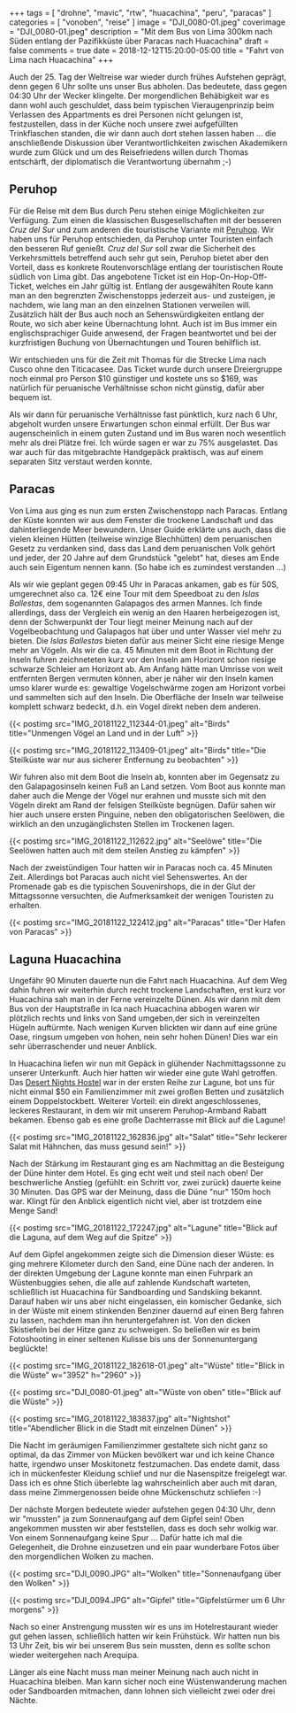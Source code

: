 +++
tags = [
    "drohne",
    "mavic",
    "rtw",
    "huacachina",
    "peru",
    "paracas"
    ]
categories = [
    "vonoben",
    "reise"
]
image = "DJI_0080-01.jpeg"
coverimage = "DJI_0080-01.jpeg"
description = "Mit dem Bus von Lima 300km nach Süden entlang der Pazifikküste über Paracas nach Huacachina"
draft = false
comments = true
date = 2018-12-12T15:20:00-05:00
title = "Fahrt von Lima nach Huacachina"
+++

Auch der 25. Tag der Weltreise war wieder durch frühes Aufstehen geprägt, denn gegen 6 Uhr sollte uns unser Bus abholen. Das bedeutete, dass gegen 04:30 Uhr der Wecker klingelte. Der morgendlichen Behäbigkeit war es dann wohl auch geschuldet, dass beim typischen Vieraugenprinzip beim Verlassen des Appartments es drei Personen nicht gelungen ist, festzustellen, dass in der Küche noch unsere zwei aufgefüllten Trinkflaschen standen, die wir dann auch dort stehen lassen haben ... die anschließende Diskussion über Verantwortlichkeiten zwischen Akademikern wurde zum Glück und um des Reisefriedens willen durch Thomas entschärft, der diplomatisch die Verantwortung übernahm ;-)

## Peruhop

Für die Reise mit dem Bus durch Peru stehen einige Möglichkeiten zur Verfügung. Zum einen die klassischen Busgesellschaften mit der besseren _Cruz del Sur_ und zum anderen die touristische Variante mit [Peruhop](https://www.peruhop.com/). Wir haben uns für Peruhop entschieden, da Peruhop unter Touristen einfach den besseren Ruf genießt. _Cruz del Sur_ soll zwar die Sicherheit des Verkehrsmittels betreffend auch sehr gut sein, Peruhop bietet aber den Vorteil, dass es konkrete Routenvorschläge entlang der touristischen Route südlich von Lima gibt. Das angebotene Ticket ist ein Hop-On-Hop-Off-Ticket, welches ein Jahr gültig ist. Entlang der ausgewählten Route kann man an den begrenzten Zwischenstopps jederzeit aus- und zusteigen, je nachdem, wie lang man an den einzelnen Stationen verweilen will. Zusätzlich hält der Bus auch noch an Sehenswürdigkeiten entlang der Route, wo sich aber keine Übernachtung lohnt. Auch ist im Bus immer ein englischsprachiger Guide anwesend, der Fragen beantwortet und bei der kurzfristigen Buchung von Übernachtungen und Touren behilflich ist.

Wir entschieden uns für die Zeit mit Thomas für die Strecke Lima nach Cusco ohne den Titicacasee. Das Ticket wurde durch unsere Dreiergruppe noch einmal pro Person $10 günstiger und kostete uns so $169, was natürlich für peruanische Verhältnisse schon nicht günstig, dafür aber bequem ist.

Als wir dann für peruanische Verhältnisse fast pünktlich, kurz nach 6 Uhr, abgeholt wurden unsere Erwartungen schon einmal erfüllt. Der Bus war augenscheinlich in einem guten Zustand und im Bus waren noch wesentlich mehr als drei Plätze frei. Ich würde sagen er war zu 75% ausgelastet. Das war auch für das mitgebrachte Handgepäck praktisch, was auf einem separaten Sitz verstaut werden konnte.

## Paracas

Von Lima aus ging es nun zum ersten Zwischenstopp nach Paracas. Entlang der Küste konnten wir aus dem Fenster die trockene Landschaft und das dahinterliegende Meer bewundern. Unser Guide erklärte uns auch, dass die vielen kleinen Hütten (teilweise winzige Blechhütten) dem peruanischen Gesetz zu verdanken sind, dass das Land dem peruanischen Volk gehört und jeder, der 20 Jahre auf dem Grundstück "gelebt" hat, dieses am Ende auch sein Eigentum nennen kann. (So habe ich es zumindest verstanden ...)

Als wir wie geplant gegen 09:45 Uhr in Paracas ankamen, gab es für 50S, umgerechnet also ca. 12€ eine Tour mit dem Speedboat zu den _Islas Ballestas_, dem sogenannten Galapagos des armen Mannes. Ich finde allerdings, dass der Vergleich ein wenig an den Haaren herbeigezogen ist, denn der Schwerpunkt der Tour liegt meiner Meinung nach auf der Vogelbeobachtung und Galapagos hat über und unter Wasser viel mehr zu bieten. Die _Islas Ballestas_ bieten dafür aus meiner Sicht eine riesige Menge mehr an Vögeln. Als wir die ca. 45 Minuten mit dem Boot in Richtung der Inseln fuhren zeichneteten kurz vor den Inseln am Horizont schon riesige schwarze Schleier am Horizont ab. Am Anfang hätte man Umrisse von weit entfernten Bergen vermuten können, aber je näher wir den Inseln kamen umso klarer wurde es: gewaltige Vogelschwärme zogen am Horizont vorbei und sammelten sich auf den Inseln. Die Oberfläche der Inseln war teilweise komplett schwarz bedeckt, d.h. ein Vogel direkt neben dem anderen.

{{< postimg src="IMG_20181122_112344-01.jpeg" alt="Birds" title="Unmengen Vögel an Land und in der Luft" >}}

{{< postimg src="IMG_20181122_113409-01.jpeg" alt="Birds" title="Die Steilküste war nur aus sicherer Entfernung zu beobachten" >}}

Wir fuhren also mit dem Boot die Inseln ab, konnten aber im Gegensatz zu den Galapagosinseln keinen Fuß an Land setzen. Vom Boot aus konnte man daher auch die Menge der Vögel nur erahnen und musste sich mit den Vögeln direkt am Rand der felsigen Steilküste begnügen. Dafür sahen wir hier auch unsere ersten Pinguine, neben den obligatorischen Seelöwen, die wirklich an den unzugänglichsten Stellen im Trockenen lagen.

{{< postimg src="IMG_20181122_112622.jpg" alt="Seelöwe" title="Die Seelöwen hatten auch mit dem steilen Anstieg zu kämpfen" >}}

Nach der zweistündigen Tour hatten wir in Paracas noch ca. 45 Minuten Zeit. Allerdings bot Paracas auch nicht viel Sehenswertes. An der Promenade gab es die typischen Souvenirshops, die in der Glut der Mittagssonne versuchten, die Aufmerksamkeit der wenigen Touristen zu erhalten.

{{< postimg src="IMG_20181122_122412.jpg" alt="Paracas" title="Der Hafen von Paracas" >}}

## Laguna Huacachina

Ungefähr 90 Minuten dauerte nun die Fahrt nach Huacachina. Auf dem Weg dahin fuhren wir weiterhin durch recht trockene Landschaften, erst kurz vor Huacachina sah man in der Ferne vereinzelte Dünen. Als wir dann mit dem Bus von der Hauptstraße in Ica nach Huacachina abbogen waren wir plötzlich rechts und links von Sand umgeben,der sich in vereinzelten Hügeln auftürmte. Nach wenigen Kurven blickten wir dann auf eine grüne Oase, ringsum umgeben von hohen, nein sehr hohen Dünen! Dies war ein sehr überraschender und neuer Anblick.

In Huacachina liefen wir nun mit Gepäck in glühender Nachmittagssonne zu unserer Unterkunft. Auch hier hatten wir wieder eine gute Wahl getroffen. Das [Desert Nights Hostel](https://goo.gl/maps/iY81KAkTFnq) war in der ersten Reihe zur Lagune, bot uns für nicht einmal $50 ein Familienzimmer mit zwei großen Betten und zusätzlich einem Doppelstockbett. Weiterer Vorteil: ein direkt angeschlossenes, leckeres Restaurant, in dem wir mit unserem Peruhop-Armband Rabatt bekamen. Ebenso gab es eine große Dachterrasse mit Blick auf die Lagune!

{{< postimg src="IMG_20181122_162836.jpg" alt="Salat" title="Sehr leckerer Salat mit Hähnchen, das muss gesund sein!" >}}

Nach der Stärkung im Restaurant ging es am Nachmittag an die Besteigung der Düne hinter dem Hotel. Es ging echt weit und steil nach oben! Der beschwerliche Anstieg (gefühlt: ein Schritt vor, zwei zurück) dauerte keine 30 Minuten. Das GPS war der Meinung, dass die Düne "nur" 150m hoch war. Klingt für den Anblick eigentlich nicht viel, aber ist trotzdem eine Menge Sand!

{{< postimg src="IMG_20181122_172247.jpg" alt="Lagune" title="Blick auf die Laguna, auf dem Weg auf die Spitze" >}}

Auf dem Gipfel angekommen zeigte sich die Dimension dieser Wüste: es ging mehrere Kilometer durch den Sand, eine Düne nach der anderen. In der direkten Umgebung der Lagune konnte man einen Fuhrpark an Wüstenbuggies sehen, die alle auf zahlende Kundschaft warteten, schließlich ist Huacachina für Sandboarding und Sandskiing bekannt. Darauf haben wir uns aber nicht eingelassen, ein komischer Gedanke, sich in der Wüste mit einem stinkenden Benziner dauernd auf einen Berg fahren zu lassen, nachdem man ihn heruntergefahren ist. Von den dicken Skistiefeln bei der Hitze ganz zu schweigen. So beließen wir es beim Fotoshooting in einer seltenen Kulisse bis uns der Sonnenuntergang beglückte!

{{< postimg src="IMG_20181122_182618-01.jpeg" alt="Wüste" title="Blick in die Wüste" w="3952" h="2960" >}}

{{< postimg src="DJI_0080-01.jpeg" alt="Wüste von oben" title="Blick auf die Wüste" >}}

{{< postimg src="IMG_20181122_183837.jpg" alt="Nightshot" title="Abendlicher Blick in die Stadt mit einzelnen Dünen" >}}

Die Nacht im geräumigen Familienzimmer gestaltete sich nicht ganz so optimal, da das Zimmer von Mücken bevölkert war und ich keine Chance hatte, irgendwo unser Moskitonetz festzumachen. Das endete damit, dass ich in mückenfester Kleidung schlief und nur die Nasenspitze freigelegt war. Dass ich es ohne Stich überlebte lag wahrscheinlich aber auch mit daran, dass meine Zimmergenossen beide ohne Mückenschutz schliefen :-)

Der nächste Morgen bedeutete wieder aufstehen gegen 04:30 Uhr, denn wir "mussten" ja zum Sonnenaufgang auf dem Gipfel sein! Oben angekommen mussten wir aber feststellen, dass es doch sehr wolkig war. Von einem Sonnenaufgang keine Spur ... Dafür hatte ich mal die Gelegenheit, die Drohne einzusetzen und ein paar wunderbare Fotos über den morgendlichen Wolken zu machen.

{{< postimg src="DJI_0090.JPG" alt="Wolken" title="Sonnenaufgang über den Wolken" >}}

{{< postimg src="DJI_0094.JPG" alt="Gipfel" title="Gipfelstürmer um 6 Uhr morgens" >}}

Nach so einer Anstrengung mussten wir es uns im Hotelrestaurant wieder gut gehen lassen, schließlich hatten wir kein Frühstück. Wir hatten nun bis 13 Uhr Zeit, bis wir bei unserem Bus sein mussten, denn es sollte schon wieder weitergehen nach Arequipa.

Länger als eine Nacht muss man meiner Meinung nach auch nicht in Huacachina bleiben. Man kann sicher noch eine Wüstenwanderung machen oder Sandboarden mitmachen, dann lohnen sich vielleicht zwei oder drei Nächte.